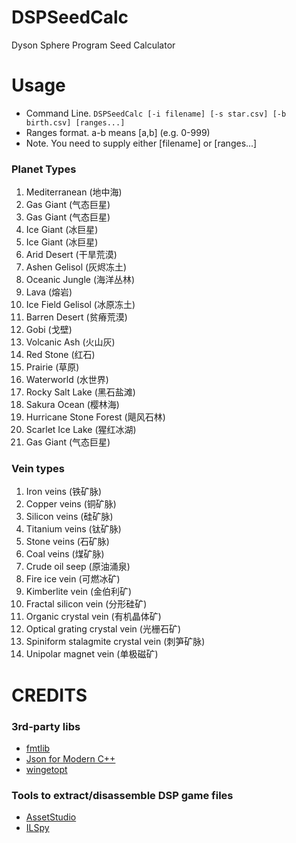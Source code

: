 # DSPSeedCalc
Dyson Sphere Program Seed Calculator

# Usage
* Command Line. ```DSPSeedCalc [-i filename] [-s star.csv] [-b birth.csv] [ranges...]```
* Ranges format. a-b means [a,b] (e.g. 0-999)
* Note. You need to supply either [filename] or [ranges...]

### Planet Types
1. Mediterranean (地中海)
2. Gas Giant (气态巨星)
3. Gas Giant (气态巨星)
4. Ice Giant (冰巨星)
5. Ice Giant (冰巨星)
6. Arid Desert (干旱荒漠)
7. Ashen Gelisol (灰烬冻土)
8. Oceanic Jungle (海洋丛林)
9. Lava (熔岩)
10. Ice Field Gelisol (冰原冻土)
11. Barren Desert (贫瘠荒漠)
12. Gobi (戈壁)
13. Volcanic Ash (火山灰)
14. Red Stone (红石)
15. Prairie (草原)
16. Waterworld (水世界)
17. Rocky Salt Lake (黑石盐滩)
18. Sakura Ocean (樱林海)
19. Hurricane Stone Forest (飓风石林)
20. Scarlet Ice Lake (猩红冰湖)
21. Gas Giant (气态巨星)

### Vein types
1. Iron veins (铁矿脉)
2. Copper veins (铜矿脉)
3. Silicon veins (硅矿脉)
4. Titanium veins (钛矿脉)
5. Stone veins (石矿脉)
6. Coal veins (煤矿脉)
7. Crude oil seep (原油涌泉)
8. Fire ice vein (可燃冰矿)
9. Kimberlite vein (金伯利矿)
10. Fractal silicon vein (分形硅矿)
11. Organic crystal vein (有机晶体矿)
12. Optical grating crystal vein (光栅石矿)
13. Spiniform stalagmite crystal vein (刺笋矿脉)
14. Unipolar magnet vein (单极磁矿)

# CREDITS
### 3rd-party libs
* [fmtlib](https://github.com/fmtlib/fmt)
* [Json for Modern C++](https://github.com/nlohmann/json)
* [wingetopt](https://github.com/alex85k/wingetopt)
### Tools to extract/disassemble DSP game files
* [AssetStudio](https://github.com/Perfare/AssetStudio)
* [ILSpy](https://github.com/icsharpcode/ILSpy)
